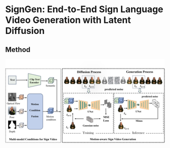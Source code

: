 # SignGen: End-to-End Sign Language Video Generation with Latent Diffusion


## Method
![method](pic/framework_10.png "method")
